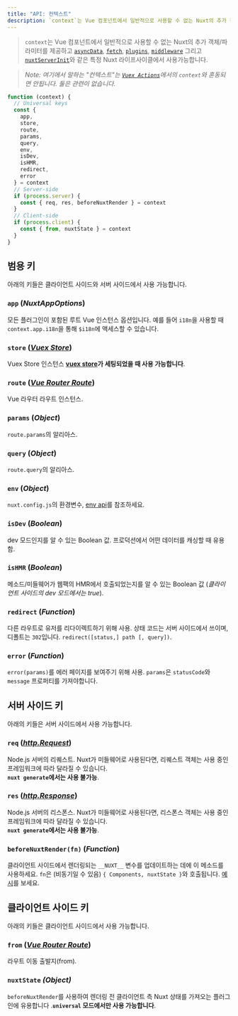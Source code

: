 ```yaml
---
title: "API: 컨텍스트"
description: `context`는 Vue 컴포넌트에서 일반적으로 사용할 수 없는 Nuxt의 추가 객체/파라미터를 제공합니다. `context`는 `asyncData`, `plugins`, `middlewares`, `modules`, 그리고 `store/nuxtServerInit`와 같은 특별한 nuxt 라이프사이클 영역에서 사용할 수 있습니다. 
---
```


> `context`는 Vue 컴포넌트에서 일반적으로 사용할 수 없는 Nuxt의 추가 객체/파라미터를 제공하고 [`asyncData`](/api), [`fetch`](/api/pages-fetch), [`plugins`](/guide/plugins), [`middleware`](/guide/routing#middleware) 그리고 [`nuxtServerInit`](/guide/vuex-store#the-nuxtserverinit-action)와 같은 특정 Nuxt 라이프사이클에서 사용가능합니다.

> *Note: 여기에서 말하는 "컨텍스트"는 [`Vuex Actions`](https://vuex.vuejs.org/guide/actions.html)에서의 `context`와 혼동되면 안됩니다. 둘은 관련이 없습니다.*

```js
function (context) {
  // Universal keys
  const {
    app,
    store,
    route,
    params,
    query,
    env,
    isDev,
    isHMR,
    redirect,
    error
  } = context
  // Server-side
  if (process.server) {
    const { req, res, beforeNuxtRender } = context
  }
  // Client-side
  if (process.client) {
    const { from, nuxtState } = context
  }
}
```

## 범용 키

아래의 키들은 클라이언트 사이드와 서버 사이드에서 사용 가능합니다.

### `app` (*NuxtAppOptions*)

모든 플러그인이 포함된 루트 Vue 인스턴스 옵션입니다. 예를 들어 `i18n`을 사용할 때 `context.app.i18n`을 통해 `$i18n`에 액세스할 수 있습니다.

### `store` ([*Vuex Store*](https://vuex.vuejs.org/en/api.html#vuexstore-instance-properties))

Vuex Store 인스턴스 **[vuex store](/guide/vuex-store)가 세팅되었을 때 사용 가능합니다**.

### `route` ([*Vue Router Route*](https://router.vuejs.org/en/api/route-object.html))

Vue 라우터 라우트 인스턴스.

### `params` (*Object*)

`route.params`의 알리아스.

### `query` (*Object*)

`route.query`의 알리아스.

### `env` (*Object*)

`nuxt.config.js`의 환경변수, [env api](/api/configuration-env)를 참조하세요.

### `isDev` (*Boolean*)

dev 모드인지를 알 수 있는 Boolean 값. 프로덕션에서 어떤 데이터를 캐싱할 때 유용함.

### `isHMR` (*Boolean*)

메소드/미들웨어가 웹팩의 HMR에서 호출되었는지를 알 수 있는 Boolean 값 (*클라이언트 사이드의 dev 모드에서는 true*).

### `redirect` (*Function*)

다른 라우트로 유저를 리다이렉트하기 위해 사용. 상태 코드는 서버 사이드에서 쓰이며, 디폴트는 `302`입니다. `redirect([status,] path [, query])`.

### `error` (*Function*)

`error(params)`를 에러 페이지를 보여주기 위해 사용. `params`은 `statusCode`와 `message` 프로퍼티를 가져야합니다.

## 서버 사이드 키

아래의 키들은 서버 사이드에서 사용 가능합니다.

### `req` ([*http.Request*](https://nodejs.org/api/http.html#http_class_http_incomingmessage))

Node.js 서버의 리퀘스트. Nuxt가 미들웨어로 사용된다면, 리퀘스트 객체는 사용 중인 프레임워크에 따라 달라질 수 있습니다.<br>**`nuxt generate`에서는 사용 불가능**.  

### `res` ([*http.Response*](https://nodejs.org/api/http.html#http_class_http_serverresponse))

Node.js 서버의 리스폰스. Nuxt가 미들웨어로 사용된다면, 리스폰스 객체는 사용 중인 프레임워크에 따라 달라질 수 있습니다.<br>**`nuxt generate`에서는 사용 불가능**.  

### `beforeNuxtRender(fn)` (*Function*)

클라이언트 사이드에서 렌더링되는 `__NUXT__` 변수를 업데이트하는 데에 이 메소드를 사용하세요. `fn`은 (비동기일 수 있음) `{ Components, nuxtState }`와 호출됩니다. [예시](https://github.com/nuxt/nuxt.js/blob/cf6b0df45f678c5ac35535d49710c606ab34787d/test/fixtures/basic/pages/special-state.vue)를 보세요.

## 클라이언트 사이드 키

아래의 키들은 클라이언트 사이드에서 사용 가능합니다.

### `from` ([*Vue Router Route*](https://router.vuejs.org/en/api/route-object.html))

라우트 이동 출발지(from).

### `nuxtState` *(Object)*

`beforeNuxtRender`를 사용하여 렌더링 전 클라이언트 측 Nuxt 상태를 가져오는 플러그인에 유용합니다 .**`universal` 모드에서만 사용 가능합니다**.
